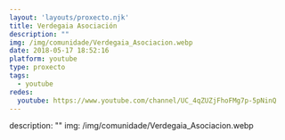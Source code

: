 ```yaml
---
layout: 'layouts/proxecto.njk'
title: Verdegaia Asociación
description: ""
img: /img/comunidade/Verdegaia_Asociacion.webp
date: 2018-05-17 18:52:16
platform: youtube
type: proxecto
tags:
  - youtube
redes:
  youtube: https://www.youtube.com/channel/UC_4qZUZjFhoFMg7p-5pNinQ
---
```

description: ""
img: /img/comunidade/Verdegaia_Asociacion.webp
